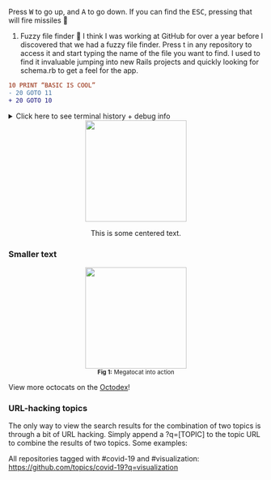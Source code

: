 Press <kbd>W</kbd> to go up, and <kbd>A</kbd> to go down.
If you can find the <kbd>ESC</kbd>, pressing that will fire missiles 🚀
1. Fuzzy file finder 🔎
I think I was working at GitHub for over a year before I discovered that we had a fuzzy file finder.
Press t in any repository to access it and start typing the name of the file you want to find.
I used to find it invaluable jumping into new Rails projects and quickly looking for schema.rb to get a feel for the app.

```diff
10 PRINT “BASIC IS COOL”
- 20 GOTO 11
+ 20 GOTO 10
```
<details>
<summary>Click here to see terminal history + debug info</summary>
<pre>
488 cd /opt/LLL/controller/laser/
489 vi LLLSDLaserControl.c
490 make
491 make install</details>
<!-- for centering the image or text-->
<div align="center">
<img src="https://octodex.github.com/images/dunetocat.png" width="200">
<p>This is some centered text.</p>
</div>

### Smaller text
<div align="center">
<img src="https://octodex.github.com/images/megacat-2.png" width="200"><br>
<sup><strong>Fig 1:</strong> Megatocat into action</sup>
</div>

View more octocats on the [Octodex](https://octodex.github.com/)!
 ### URL-hacking topics
The only way to view the search results for the combination of two topics is through a bit of URL hacking. 
Simply append a ?q=[TOPIC] to the topic URL to combine the results of two topics. Some examples:

All repositories tagged with #covid-19 and #visualization:
https://github.com/topics/covid-19?q=visualization
